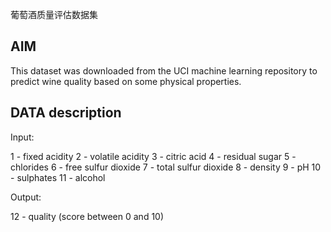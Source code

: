 葡萄酒质量评估数据集

## AIM

This dataset was downloaded from the UCI machine learning repository to predict wine quality based on some physical properties.

## DATA description

Input:

1 - fixed acidity
2 - volatile acidity
3 - citric acid
4 - residual sugar
5 - chlorides
6 - free sulfur dioxide
7 - total sulfur dioxide
8 - density
9 - pH
10 - sulphates
11 - alcohol

Output:

12 - quality (score between 0 and 10)

